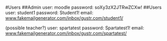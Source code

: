 #Users
##Admin
user: moodle
password: soXy3zX2JTRwZCXw!
##Users
user: student1
password: Student1!
email: www.fakemailgenerator.com/inbox/gustr.com/student1/

(possible teacher?)
user: spartatest
password: Spartatest1!
email: www.fakemailgenerator.com/inbox/gustr.com/spartatest/